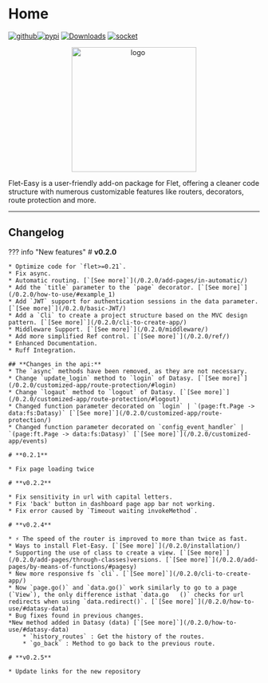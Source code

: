 # Home

[![github](https://img.shields.io/badge/my_profile-000?style=for-the-badge&logo=github&logoColor=white)](https://github.com/Jviduz)[![pypi](https://img.shields.io/badge/Pypi-0A66C2?style=for-the-badge&logo=pypi&logoColor=white)](https://pypi.org/project/flet-easy) [![Downloads](https://static.pepy.tech/badge/flet-easy)](https://pepy.tech/project/flet-easy) [![socket](https://socket.dev/api/badge/pypi/package/flet-easy/0.2.2#1725204521828)](https://socket.dev/pypi/package/flet-easy)

<div align="center">
    <img src="assets/images/logo.png" alt="logo" width="250">
</div>

Flet-Easy is a user-friendly add-on package for Flet, offering a cleaner code structure with numerous customizable features like routers, decorators, route protection and more.

---

## Changelog

??? info "New features"
    # **v0.2.0**

    * Optimize code for `flet>=0.21`.
    * Fix async.
    * Automatic routing. [`[See more]`](/0.2.0/add-pages/in-automatic/)
    * Add the `title` parameter to the `page` decorator. [`[See more]`](/0.2.0/how-to-use/#example_1)
    * Add `JWT` support for authentication sessions in the data parameter. [`[See more]`](/0.2.0/basic-JWT/)
    * Add a `Cli` to create a project structure based on the MVC design pattern. [`[See more]`](/0.2.0/cli-to-create-app/)
    * Middleware Support. [`[See more]`](/0.2.0/middleware/)
    * Add more simplified Ref control. [`[See more]`](/0.2.0/ref/)
    * Enhanced Documentation.
    * Ruff Integration.

    ## **Changes in the api:**
    * The `async` methods have been removed, as they are not necessary.   
    * Change `update_login` method to `login` of Datasy. [`[See more]`](/0.2.0/customized-app/route-protection/#login)
    * Change `logaut` method to `logout` of Datasy. [`[See more]`](/0.2.0/customized-app/route-protection/#logout)
    * Changed function parameter decorated on `login` | `(page:ft.Page -> data:fs:Datasy)` [`[See more]`](/0.2.0/customized-app/route-protection/)
    * Changed function parameter decorated on `config_event_handler` | `(page:ft.Page -> data:fs:Datasy)` [`[See more]`](/0.2.0/customized-app/events)

    # **0.2.1**

    * Fix page loading twice 

    # **v0.2.2**

    * Fix sensitivity in url with capital letters.
    * Fix 'back' button in dashboard page app bar not working.
    * Fix error caused by `Timeout waiting invokeMethod`.

    # **v0.2.4**

    * ⚡ The speed of the router is improved to more than twice as fast.
    * Ways to install Flet-Easy. [`[See more]`](/0.2.0/installation/)
    * Supporting the use of class to create a view. [`[See more]`](/0.2.0/add-pages/through-classes)versions. [`[See more]`](/0.2.0/add-pages/by-means-of-functions/#pagesy)
    * New more responsive fs `cli`. [`[See more]`](/0.2.0/cli-to-create-app/)
    * Now `page.go()` and `data.go()` work similarly to go to a page (`View`), the only difference isthat `data.go   ()` checks for url redirects when using `data.redirect()`. [`[See more]`](/0.2.0/how-to-use/#datasy-data)
    * Bug fixes found in previous changes.
    *New method added in Datasy (data) [`[See more]`](/0.2.0/how-to-use/#datasy-data)
        * `history_routes` : Get the history of the routes.
        * `go_back` : Method to go back to the previous route.
    
    # **v0.2.5**

    * Update links for the new repository
